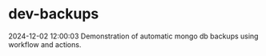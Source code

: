 # dev-backups
2024-12-02 12:00:03 Demonstration of automatic mongo db backups using workflow and actions.
